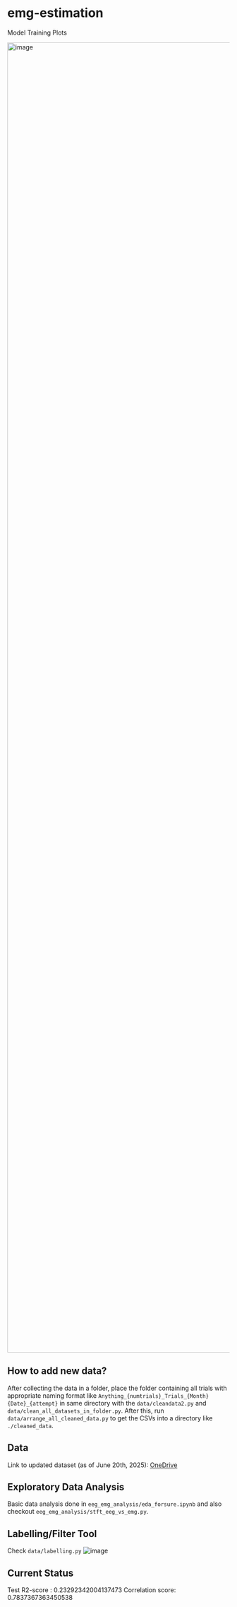 # emg-estimation
Model Training Plots

<img width="4470" height="2966" alt="image" src="https://github.com/user-attachments/assets/ba15ce2a-93af-4414-a988-4327550a6a7b" />


## How to add new data? 
After collecting the data in a folder, place the folder containing all trials with appropriate naming format like `Anything_{numtrials}_Trials_{Month}{Date}_{attempt}` in same directory with the `data/cleandata2.py` and `data/clean_all_datasets_in_folder.py`. After this, run `data/arrange_all_cleaned_data.py` to get the CSVs into a directory like `./cleaned_data`.

## Data
Link to updated dataset (as of June 20th, 2025): [OneDrive](https://iiitbac-my.sharepoint.com/:f:/g/personal/unnath_chittimalla_iiitb_ac_in/EoR21uJPk8pFgPrnIXmEQAoBTbSY4u_mL5qoUZqQK7UoFw?e=gYff6N) 

## Exploratory Data Analysis 
Basic data analysis done in `eeg_emg_analysis/eda_forsure.ipynb` and also checkout `eeg_emg_analysis/stft_eeg_vs_emg.py`.

## Labelling/Filter Tool
Check `data/labelling.py`
![image](https://github.com/user-attachments/assets/0a268852-b392-4b49-a3dc-47ab7c041ca5)

## Current Status
Test R2-score : 0.23292342004137473 
Correlation score: 0.7837367363450538 
